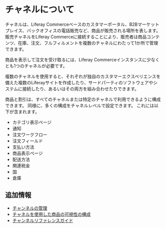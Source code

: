 # チャネルについて

チャネルは、Liferay Commerceベースのカスタマーポータル、B2Bマーケットプレイス、バックオフィスの電話販売など、商品が販売される場所を表します。 販売チャネルをLiferay Commerceに接続することにより、販売者は商品コンテンツ、在庫、注文、フルフィルメントを複数のチャネルにわたって1か所で管理できます。

商品を表示して注文を受け取るには、Liferay Commerceインスタンスに少なくとも1つのチャネルが必要です。

複数のチャネルを使用すると、それぞれが独自のカスタマーエクスペリエンスを備えた複数のLiferayサイトを作成したり、サードパーティのソフトウェアやシステムに接続したり、あるいはその両方を組み合わせたりできます。

商品と割引は、すべてのチャネルまたは特定のチャネルで利用できるように構成できます。 同様に、多くの構成をチャネルレベルで設定できます。 これには以下が含まれます。

  - カテゴリ表示ページ
  - 通知
  - 注文ワークフロー
  - 注文フィールド
  - 支払い方法
  - 商品表示ページ
  - 配送方法
  - 関連税金
  - 国
  - 倉庫

## 追加情報

  - [チャンネルの管理](./managing-channels.md)
  - [チャネルを使用した商品の可視性の構成](./configuring-product-visibility-using-channels.md)
  - [チャンネルリファレンスガイド](./channels-reference-guide.md)
